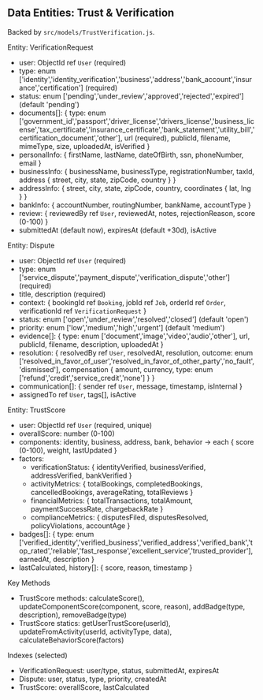 ## Data Entities: Trust & Verification

Backed by `src/models/TrustVerification.js`.

Entity: VerificationRequest

- user: ObjectId ref `User` (required)
- type: enum ['identity','identity_verification','business','address','bank_account','insurance','certification'] (required)
- status: enum ['pending','under_review','approved','rejected','expired'] (default 'pending')
- documents[]: { type: enum ['government_id','passport','driver_license','drivers_license','business_license','tax_certificate','insurance_certificate','bank_statement','utility_bill','certification_document','other'], url (required), publicId, filename, mimeType, size, uploadedAt, isVerified }
- personalInfo: { firstName, lastName, dateOfBirth, ssn, phoneNumber, email }
- businessInfo: { businessName, businessType, registrationNumber, taxId, address { street, city, state, zipCode, country } }
- addressInfo: { street, city, state, zipCode, country, coordinates { lat, lng } }
- bankInfo: { accountNumber, routingNumber, bankName, accountType }
- review: { reviewedBy ref `User`, reviewedAt, notes, rejectionReason, score (0-100) }
- submittedAt (default now), expiresAt (default +30d), isActive

Entity: Dispute

- user: ObjectId ref `User` (required)
- type: enum ['service_dispute','payment_dispute','verification_dispute','other'] (required)
- title, description (required)
- context: { bookingId ref `Booking`, jobId ref `Job`, orderId ref `Order`, verificationId ref `VerificationRequest` }
- status: enum ['open','under_review','resolved','closed'] (default 'open')
- priority: enum ['low','medium','high','urgent'] (default 'medium')
- evidence[]: { type: enum ['document','image','video','audio','other'], url, publicId, filename, description, uploadedAt }
- resolution: { resolvedBy ref `User`, resolvedAt, resolution, outcome: enum ['resolved_in_favor_of_user','resolved_in_favor_of_other_party','no_fault','dismissed'], compensation { amount, currency, type: enum ['refund','credit','service_credit','none'] } }
- communication[]: { sender ref `User`, message, timestamp, isInternal }
- assignedTo ref `User`, tags[], isActive

Entity: TrustScore

- user: ObjectId ref `User` (required, unique)
- overallScore: number (0-100)
- components: identity, business, address, bank, behavior → each { score (0-100), weight, lastUpdated }
- factors:
  - verificationStatus: { identityVerified, businessVerified, addressVerified, bankVerified }
  - activityMetrics: { totalBookings, completedBookings, cancelledBookings, averageRating, totalReviews }
  - financialMetrics: { totalTransactions, totalAmount, paymentSuccessRate, chargebackRate }
  - complianceMetrics: { disputesFiled, disputesResolved, policyViolations, accountAge }
- badges[]: { type: enum ['verified_identity','verified_business','verified_address','verified_bank','top_rated','reliable','fast_response','excellent_service','trusted_provider'], earnedAt, description }
- lastCalculated, history[]: { score, reason, timestamp }

Key Methods

- TrustScore methods: calculateScore(), updateComponentScore(component, score, reason), addBadge(type, description), removeBadge(type)
- TrustScore statics: getUserTrustScore(userId), updateFromActivity(userId, activityType, data), calculateBehaviorScore(factors)

Indexes (selected)

- VerificationRequest: user/type, status, submittedAt, expiresAt
- Dispute: user, status, type, priority, createdAt
- TrustScore: overallScore, lastCalculated


